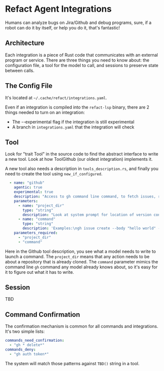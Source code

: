 # Refact Agent Integrations

Humans can analyze bugs on Jira/Github and debug programs, sure, if a robot can do it by itself, or help you do it,
that's fantastic!


## Architecture

Each integration is a piece of Rust code that communicates with an external program or service. There are three
things you need to know about: the configuration file, a tool for the model to call, and sessions to preserve
state between calls.


## The Config File

It's located at `~/.cache/refact/integrations.yaml`.

Even if an integration is compiled into the `refact-lsp` binary, there are 2 things needed to turn on an integration:

* The --experimental flag if the integration is still experimental
* A branch in `integrations.yaml` that the integration will check


## Tool

Look for "trait Tool" in the source code to find the abstract interface to write a new tool. Look at how
ToolGithub (our oldest integration) implements it.

A new tool also needs a description in `tools_description.rs`, and finally you need to create the tool
using `new_if_configured`.

```yaml
  - name: "github"
    agentic: true
    experimental: true
    description: "Access to gh command line command, to fetch issues, review PRs."
    parameters:
      - name: "project_dir"
        type: "string"
        description: "Look at system prompt for location of version control (.git folder) of the active file."
      - name: "command"
        type: "string"
        description: 'Examples:\ngh issue create --body "hello world" --title "Testing gh integration"\ngh issue list --author @me --json number,title,updatedAt,url\n'
    parameters_required:
      - "project_dir"
      - "command"
```

Here in the Github tool description, you see what a model needs to write to launch a command. The `project_dir` means that any
action needs to be about a repository that is already cloned. The `command` parameter mimics the command line `gh` command
any model already knows about, so it's easy for it to figure out what it has to write.


## Session

TBD


## Command Confirmation

The confirmation mechanism is common for all commands and integrations. It's two simple lists:

```yaml
commands_need_confirmation:
  - "gh * delete*"
commands_deny:
  - "gh auth token*"
```

The system will match those patterns against `TBD()` string in a tool.

